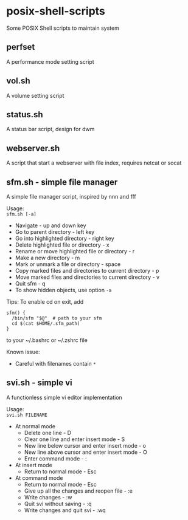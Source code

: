 # posix-shell-scripts
Some POSIX Shell scripts to maintain system

## perfset
A performance mode setting script

## vol.sh
A volume setting script

## status.sh
A status bar script, design for dwm

## webserver.sh
A script that start a webserver with file index, requires netcat or socat

## sfm.sh - simple file manager
A simple file manager script, inspired by nnn and fff

Usage:  
`sfm.sh [-a]`
- Navigate - up and down key
- Go to parent directory - left key
- Go into highlighted directory - right key
- Delete highlighted file or directory - x
- Rename or move highlighted file or directory - r
- Make a new directory - m
- Mark or unmark a file or directory - space
- Copy marked files and directories to current directory - p
- Move marked files and directories to current directory - v
- Quit sfm - q
- To show hidden objects, use option `-a`

Tips:
To enable cd on exit, add
```
sfm() {
  /bin/sfm "$@"  # path to your sfm
  cd $(cat $HOME/.sfm_path)
}
```
to your ~/.bashrc or ~/.zshrc file

Known issue:
- Careful with filenames contain `*`

## svi.sh - simple vi
A functionless simple vi editor implementation


Usage:  
`svi.sh FILENAME`
- At normal mode
  - Delete one line - D
  - Clear one line and enter insert mode - S
  - New line below cursor and enter insert mode - o
  - New line above cursor and enter insert mode - O
  - Enter command mode - :
- At insert mode
  - Return to normal mode - Esc
- At command mode
  - Return to normal mode - Esc
  - Give up all the changes and reopen file - :e
  - Write changes - :w
  - Quit svi without saving - :q
  - Write changes and quit svi - :wq
